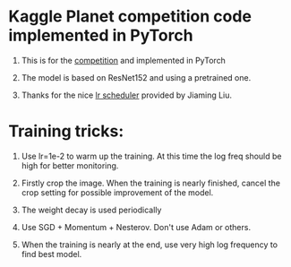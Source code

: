 # Kaggle Planet competition code implemented in PyTorch

1. This is for the [competition](https://www.kaggle.com/c/planet-understanding-the-amazon-from-space) and implemented
in PyTorch

2. The model is based on ResNet152 and using a pretrained one.

3. Thanks for the nice [lr scheduler](https://github.com/pytorch/pytorch/pull/1370) provided by Jiaming Liu.


# Training tricks:
1. Use lr=1e-2 to warm up the training. At this time the log freq should be high for better monitoring.

2. Firstly crop the image. When the training is nearly finished, cancel the crop setting for possible improvement of
the model.

3. The weight decay is used periodically

4. Use SGD + Momentum + Nesterov. Don't use Adam or others.

5. When the training is nearly at the end, use very high log frequency to find best model.

